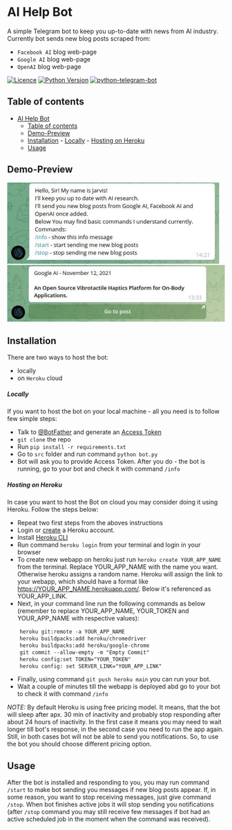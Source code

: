 # AI Help Bot
A simple Telegram bot to keep you up-to-date with news from AI industry. Currently bot sends new blog posts scraped from:
* `Facebook AI` blog web-page
* `Google AI` blog web-page
* `OpenAI` blog web-page
  

<!-- Add buttons here -->
[![Licence](https://img.shields.io/github/license/payonear/ai-help-bot?label=license)]()
[![Python Version](https://img.shields.io/badge/python-3-blue)]()
[![python-telegram-bot](https://img.shields.io/badge/python--telegram--bot-v13.7-blue)]()

## Table of contents
- [AI Help Bot](#ai-help-bot)
  - [Table of contents](#table-of-contents)
  - [Demo-Preview](#demo-preview)
  - [Installation](#installation)
        - [Locally](#locally)
        - [Hosting on Heroku](#hosting-on-heroku)
  - [Usage](#usage)

## Demo-Preview
![img](https://github.com/payonear/ai-help-bot/blob/main/img/info_message.jpg)
![img](https://github.com/payonear/ai-help-bot/blob/main/img/example.jpg)

## Installation
There are two ways to host the bot:
* locally
* on `Heroku` cloud

##### Locally
If you want to host the bot on your local machine - all you need is to follow few simple steps:
*  Talk to [@BotFather](https://telegram.me/botfather) and generate an [Access Token](https://core.telegram.org/bots#6-botfather)
*  `git clone` the repo
*  Run `pip install -r requirements.txt`
*  Go to `src` folder and run command `python bot.py`
*  Bot will ask you to provide Access Token. After you do - the bot is running, go to your bot and check it with command `/info`

##### Hosting on Heroku
In case you want to host the Bot on cloud you may consider doing it using Heroku. Follow the steps below:
* Repeat two first steps from the aboves instructions
* Login or [create](https://signup.heroku.com/dc) a Heroku account.
* Install [Heroku CLI](https://devcenter.heroku.com/articles/getting-started-with-python#set-up)
* Run command `heroku login` from your terminal and login in your browser
* To create new webapp on heroku just run `heroku create YOUR_APP_NAME` from the terminal. Replace YOUR_APP_NAME with the name you want. Otherwise heroku assigns a random name. Heroku will assign the link to your webapp, which should have a format like <https://YOUR_APP_NAME.herokuapp.com/>. Below it's referenced as YOUR_APP_LINK.
* Next, in your command line run the following commands as below (remember to replace YOUR_APP_NAME, YOUR_TOKEN and YOUR_APP_NAME with respective values):
```
    heroku git:remote -a YOUR_APP_NAME
    heroku buildpacks:add heroku/chromedriver
    heroku buildpacks:add heroku/google-chrome
    git commit --allow-empty -m "Empty Commit"
    heroku config:set TOKEN="YOUR_TOKEN"
    heroku config: set SERVER_LINK="YOUR_APP_LINK"
```

* Finally, using command `git push heroku main` you can run your bot.
* Wait a couple of minutes till the webapp is deployed abd go to your bot to check it with command `/info`

*NOTE:* By default Heroku is using free pricing model. It means, that the bot will sleep after apx. 30 min of inactivity and probably stop responding after about 24 hours of inactivity. In the first case it means you may need to wait longer till bot's response, in the second case you need to run the app again. Still, in both cases bot will not be able to send you notifications. So, to use the bot you should choose different pricing option.


## Usage
After the bot is installed and responding to you, you may run command `/start` to make bot sending you messages if new blog posts appear. If, in some reason, you want to stop receiving messages, just give command `/stop`. When bot finishes active jobs it will stop sending you notifications (after `/stop` command you may still receive few messages if bot had an active scheduled job in the moment when the command was received).

